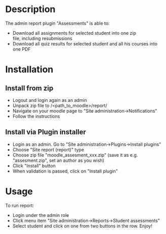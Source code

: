 # Description
The admin report plugin "Assessments" is able to: 
* Download all assignments for selected student into one zip file, including resubmissions
* Download all quiz results for selected student and all his courses into one PDF

# Installation

## Install from zip
* Logout and login again as an admin
* Unpack zip file to /<path_to_moodle>/report/
* Navigate on your moodle page to "Site administration->Notifications"
* Follow the instructions 

## Install via Plugin installer
* Login as an admin. Go to "Site administration->Plugins->Install plugins"
* Choose "Site report (report)" type
* Choose zip file "moodle_assesment_xxx.zip" (save it as e.g. "assesment.zip", set an author as you wish)
* Click "Install" button
* When validation is passed, click on "Install plugin"

# Usage
To run report:
* Login under the admin role
* Click menu item "Site administration->Reports->Student assessments"
* Select student and click on one from two buttons in the row.
Enjoy!